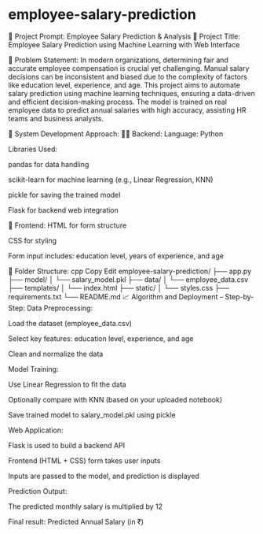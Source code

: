 # employee-salary-prediction
🧠 Project Prompt: Employee Salary Prediction & Analysis
🎯 Project Title:
Employee Salary Prediction using Machine Learning with Web Interface

📌 Problem Statement:
In modern organizations, determining fair and accurate employee compensation is crucial yet challenging. Manual salary decisions can be inconsistent and biased due to the complexity of factors like education level, experience, and age. This project aims to automate salary prediction using machine learning techniques, ensuring a data-driven and efficient decision-making process. The model is trained on real employee data to predict annual salaries with high accuracy, assisting HR teams and business analysts.

🔧 System Development Approach:
👨‍💻 Backend:
Language: Python

Libraries Used:

pandas for data handling

scikit-learn for machine learning (e.g., Linear Regression, KNN)

pickle for saving the trained model

Flask for backend web integration

🎨 Frontend:
HTML for form structure

CSS for styling

Form input includes: education level, years of experience, and age

📁 Folder Structure:
cpp
Copy
Edit
employee-salary-prediction/
├── app.py
├── model/
│   └── salary_model.pkl
├── data/
│   └── employee_data.csv
├── templates/
│   └── index.html
├── static/
│   └── styles.css
├── requirements.txt
└── README.md
📈 Algorithm and Deployment – Step-by-Step:
Data Preprocessing:

Load the dataset (employee_data.csv)

Select key features: education level, experience, and age

Clean and normalize the data

Model Training:

Use Linear Regression to fit the data

Optionally compare with KNN (based on your uploaded notebook)

Save trained model to salary_model.pkl using pickle

Web Application:

Flask is used to build a backend API

Frontend (HTML + CSS) form takes user inputs

Inputs are passed to the model, and prediction is displayed

Prediction Output:

The predicted monthly salary is multiplied by 12

Final result: Predicted Annual Salary (in ₹)
